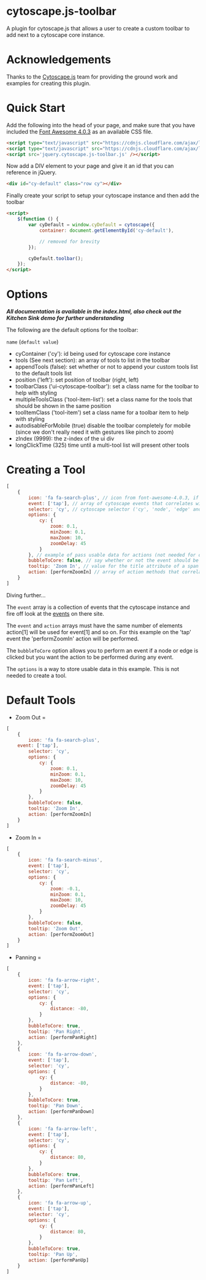 cytoscape.js-toolbar
====================

A plugin for cytoscape.js that allows a user to create a custom toolbar to add next to a cytoscape core instance.

Acknowledgements
================

Thanks to the [Cytoscape.js](https://github.com/cytoscape/cytoscape.js) team for providing the ground work and examples for creating this plugin.

Quick Start
===========
Add the following into the head of your page, and make sure that you have included the [Font Awesome 4.0.3](http://fontawesome.io/) as an available CSS file.

```html
<script type="text/javascript" src="https://cdnjs.cloudflare.com/ajax/libs/jquery/2.1.3/jquery.min.js"></script>
<script type="text/javascript" src="https://cdnjs.cloudflare.com/ajax/libs/cytoscape/2.3.7/cytoscape.js"></script>
<script src='jquery.cytoscape.js-toolbar.js' /></script>
```

Now add a DIV element to your page and give it an id that you can reference in jQuery.

```html
<div id="cy-default" class="row cy"></div>
```

Finally create your script to setup your cytoscape instance and then add the toolbar

```html
<script>
    $(function () {
        var cyDefault = window.cyDefault = cytoscape({
            container: document.getElementById('cy-default'),

            // removed for brevity
        });

        cyDefault.toolbar();
    });
</script>
```

Options
=======

***All documentation is available in the index.html, also check out the Kitchen Sink demo for further understanding***

The following are the default options for the toolbar:

`name` (`default value`)
- cyContainer ('cy'): id being used for cytoscape core instance
- tools (See next section): an array of tools to list in the toolbar
- appendTools (false): set whether or not to append your custom tools list to the default tools list
- position ('left'): set position of toolbar (right, left)
- toolbarClass ('ui-cytoscape-toolbar'): set a class name for the toolbar to help with styling
- multipleToolsClass ('tool-item-list'): set a class name for the tools that should be shown in the same position
- toolItemClass ('tool-item') set a class name for a toolbar item to help with styling
- autodisableForMobile (true) disable the toolbar completely for mobile (since we don't really need it with gestures like pinch to zoom)
- zIndex (9999): the z-index of the ui div
- longClickTime (325) time until a multi-tool list will present other tools

Creating a Tool
===============
```javascript
[
	{
		icon: 'fa fa-search-plus', // icon from font-awesome-4.0.3, if you want to use something else, then this becomes a class specific for this tool item
		event: ['tap'], // array of cytoscape events that correlates with action variable
		selector: 'cy', // cytoscape selector ('cy', 'node', 'edge' and 'node,edge') - currently not supporting full selection selectors from the documentation
		options: {
			cy: {
				zoom: 0.1,
				minZoom: 0.1,
				maxZoom: 10,
				zoomDelay: 45
			}
		}, // example of pass usable data for actions (not needed for operation)
		bubbleToCore: false, // say whether or not the event should be performed if the core instance was not clicked
		tooltip: 'Zoom In', // value for the title attribute of a span element (tooltip)
		action: [performZoomIn] // array of action methods that correlates with the event variable
	}
]
```
Diving further...

The `event` array is a collection of events that the cytoscape instance and fire off look at the [events](http://cytoscape.github.io/cytoscape.js/#events) on there site.

The `event` and `action` arrays must have the same number of elements action[1] will be used for event[1] and so on.  For this example on the 'tap' event the 'performZoomIn' action will be performed.

The `bubbleToCore` option allows you to perform an event if a node or edge is clicked but you want the action to be performed during any event.

The `options` is a way to store usable data in this example.  This is not needed to create a tool.


Default Tools
=============
- Zoom Out =
```javascript
[
	{
		icon: 'fa fa-search-plus',
    event: ['tap'],
		selector: 'cy',
		options: {
			cy: {
				zoom: 0.1,
				minZoom: 0.1,
				maxZoom: 10,
				zoomDelay: 45
			}
		},
		bubbleToCore: false,
		tooltip: 'Zoom In',
		action: [performZoomIn]
	}
]
```
- Zoom In =
```javascript
[
	{
		icon: 'fa fa-search-minus',
		event: ['tap'],
		selector: 'cy',
		options: {
			cy: {
				zoom: -0.1,
				minZoom: 0.1,
				maxZoom: 10,
				zoomDelay: 45
			}
		},
		bubbleToCore: false,
		tooltip: 'Zoom Out',
		action: [performZoomOut]
	}
]
```
- Panning =
```javascript
[
	{
		icon: 'fa fa-arrow-right',
		event: ['tap'],
		selector: 'cy',
		options: {
			cy: {
				distance: -80,
			}
		},
		bubbleToCore: true,
		tooltip: 'Pan Right',
		action: [performPanRight]
	},
	{
		icon: 'fa fa-arrow-down',
		event: ['tap'],
		selector: 'cy',
		options: {
			cy: {
				distance: -80,
			}
		},
		bubbleToCore: true,
		tooltip: 'Pan Down',
		action: [performPanDown]
	},
	{
		icon: 'fa fa-arrow-left',
		event: ['tap'],
		selector: 'cy',
		options: {
			cy: {
				distance: 80,
			}
		},
		bubbleToCore: true,
		tooltip: 'Pan Left',
		action: [performPanLeft]
	},
	{
		icon: 'fa fa-arrow-up',
		event: ['tap'],
		selector: 'cy',
		options: {
			cy: {
				distance: 80,
			}
		},
		bubbleToCore: true,
		tooltip: 'Pan Up',
		action: [performPanUp]
	}
]
```
